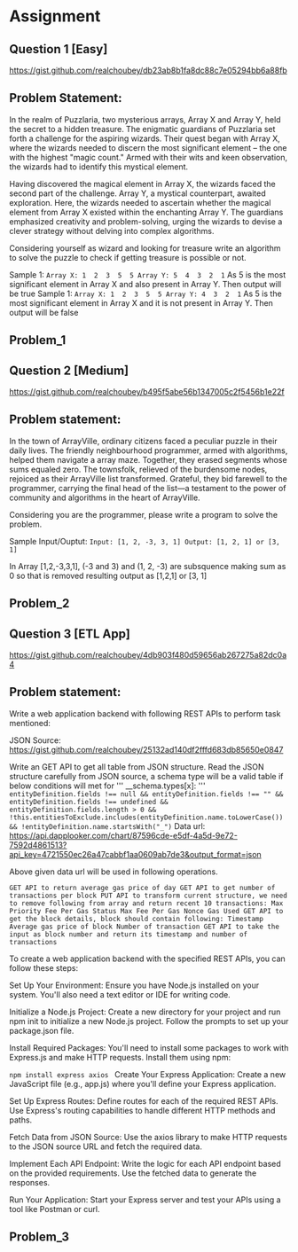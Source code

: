 # Assignment

## Question 1 [Easy]
https://gist.github.com/realchoubey/db23ab8b1fa8dc88c7e05294bb6a88fb
## Problem Statement:
In the realm of Puzzlaria, two mysterious arrays, Array X and Array Y, held the secret to a hidden treasure. The enigmatic guardians of Puzzlaria set forth a challenge for the aspiring wizards. Their quest began with Array X, where the wizards needed to discern the most significant element – the one with the highest "magic count." Armed with their wits and keen observation, the wizards had to identify this mystical element.

Having discovered the magical element in Array X, the wizards faced the second part of the challenge. Array Y, a mystical counterpart, awaited exploration. Here, the wizards needed to ascertain whether the magical element from Array X existed within the enchanting Array Y. The guardians emphasized creativity and problem-solving, urging the wizards to devise a clever strategy without delving into complex algorithms.

Considering yourself as wizard and looking for treasure write an algorithm to solve the puzzle to check if getting treasure is possible or not.

Sample 1:
`Array X: 1  2  3  5  5
Array Y: 5  4  3  2  1`
As 5 is the most significant element in Array X and also present in Array Y. Then output will be true
Sample 1:
`Array X: 1  2  3  5  5
Array Y: 4  3  2  1`
As 5 is the most significant element in Array X and it is not present in Array Y. Then output will be false 

## Problem_1

## Question 2 [Medium]
https://gist.github.com/realchoubey/b495f5abe56b1347005c2f5456b1e22f

## Problem statement:
In the town of ArrayVille, ordinary citizens faced a peculiar puzzle in their daily lives. The friendly neighbourhood programmer, armed with algorithms, helped them navigate a array maze. Together, they erased segments whose sums equaled zero. The townsfolk, relieved of the burdensome nodes, rejoiced as their ArrayVille list transformed. Grateful, they bid farewell to the programmer, carrying the final head of the list—a testament to the power of community and algorithms in the heart of ArrayVille.

Considering you are the programmer, please write a program to solve the problem.

Sample Input/Ouptut:
`Input: [1, 2, -3, 3, 1]
Output: [1, 2, 1] or [3, 1]`

In Array [1,2,-3,3,1], (-3 and 3) and (1, 2, -3) are subsquence making sum as 0 so that is removed resulting output as [1,2,1] or [3, 1]

## Problem_2

## Question 3 [ETL App]
https://gist.github.com/realchoubey/4db903f480d59656ab267275a82dc0a4

## Problem statement:
Write a web application backend with following REST APIs to perform task mentioned:

JSON Source: https://gist.github.com/realchoubey/25132ad140df2fffd683db85650e0847

Write an GET API to get all table from JSON structure. Read the JSON structure carefully from JSON source, a schema type will be a valid table if below conditions will met for ''' __schema.types[x]: '''
   `entityDefinition.fields !== null &&
    entityDefinition.fields !== "" &&
    entityDefinition.fields !== undefined &&
    entityDefinition.fields.length > 0 &&
    !this.entitiesToExclude.includes(entityDefinition.name.toLowerCase()) &&
    !entityDefinition.name.startsWith("_")`
Data url: https://api.dapplooker.com/chart/87596cde-e5df-4a5d-9e72-7592d4861513?api_key=4721550ec26a47cabbf1aa0609ab7de3&output_format=json

Above given data url will be used in following operations.

  `GET API to return average gas price of day
  GET API to get number of transactions per block
  PUT API to transform current structure, we need to remove following from array and return recent 10 transactions:
  Max Priority Fee Per Gas
  Status
  Max Fee Per Gas
  Nonce
  Gas Used
  GET API to get the block details, block should contain following:
  Timestamp
  Average gas price of block
  Number of transaction
  GET API to take the input as block number and return its timestamp and number of transactions`

  To create a web application backend with the specified REST APIs, you can follow these steps:

 Set Up Your Environment: Ensure you have Node.js installed on your system. You'll also need a text editor or IDE for writing code.
 
 Initialize a Node.js Project: Create a new directory for your project and run npm init to initialize a new Node.js project. Follow the prompts to set up your package.json file.
 
 Install Required Packages: You'll need to install some packages to work with Express.js and make HTTP requests. Install them using npm:

  ```npm install express axios ```
 Create Your Express Application: Create a new JavaScript file (e.g., app.js) where you'll define your Express application.
 
 Set Up Express Routes: Define routes for each of the required REST APIs. Use Express's routing capabilities to handle different HTTP methods and paths.
 
 Fetch Data from JSON Source: Use the axios library to make HTTP requests to the JSON source URL and fetch the required data.
 
 Implement Each API Endpoint: Write the logic for each API endpoint based on the provided requirements. Use the fetched data to generate the responses.
 
 Run Your Application: Start your Express server and test your APIs using a tool like Postman or curl.

## Problem_3

